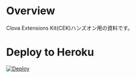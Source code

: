 # Overview

Clova Extensions Kit(CEK)ハンズオン用の資料です。

# Deploy to Heroku

[![Deploy](https://www.herokucdn.com/deploy/button.png)](https://heroku.com/deploy)
